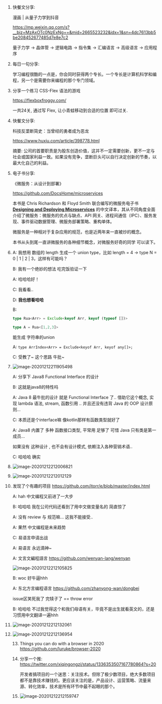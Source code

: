 1. 快餐文分享:

   漫画 | 从量子力学到抖音

   https://mp.weixin.qq.com/s?__biz=MzAxOTc0NzExNg==&mid=2665523232&idx=1&sn=4dc7613bb5be208452677485d7e8e7c2

   量子力学 -> 晶体管 -> 逻辑电路 -> 指令集 -> 汇编语言 -> 高级语言 -> 应用程序

2. 每日一句分享:

   学习编程很酷的一点是，你会同时获得两个专长。一个专长是计算机科学和编程，另一个是需要你来编程的那个专门领域。

3. 分享一个练习 CSS-Flex 语法的游戏

   https://flexboxfroggy.com/

   一共24关, 通过写 Flex, 让小青蛙移动到合适的位置 即可过关.

4. 快餐文分享:

   科技反垄断简史：当曾经的勇者成为恶龙

   https://www.huxiu.com/article/398778.html

   摘要: 公司的首要职责是为股东创造价值，这并不一定需要创新，更不一定与社会或国家利益一致。如果没有竞争，垄断巨头可以自行决定创新的节奏，以最大化自己的利益。

5. 电子书分享:

   《微服务：从设计到部署》

    https://github.com/DocsHome/microservices

   本书是 Chris Richardson 和 Floyd Smith 联合编写的微服务电子书 **[Designing and Deploying Microservices](https://www.nginx.com/resources/library/designing-deploying-microservices/)** 的中文译本，其从不同角度全面介绍了微服务：微服务的优点与缺点、API 网关、进程间通信（IPC）、服务发现、事件驱动数据管理、微服务部署策略、重构单体。

   微服务是一种相对于复杂应用的规范，也是近两年来一直被炒的概念。

   本书从头到尾一直讲微服务的各种细节概念，对微服务好奇的同学 可以读下。
   
6. A: 我想用 数组的 length 生成一个 union type，比如 length = 4 -> type N = 0 | 1 | 2 | 3，这样有可能吗？

   B: 我有一个绝妙的想法 吃完饭验证一下

   A: 哈哈哈好！

   C: 我看看..

   D: **我也想看哈哈**

   B:

   ```ts
   type Rua<Arr> = Exclude<keyof Arr, keyof (typeof [])>
   
   type A = Rua<[1,2,3]>
   ```

   能生成 字符串的union

   A: `type ArrIndex<Arr> = Exclude<keyof Arr, keyof any[]>;`

   C: 受教了~ 这个思路 牛批~

7. ![image-20201212211905498](docs/image-20201212211905498.png)

   A: 分享下 Java8 Functional Interface 的设计

   B: 这就是java8的特性吗

   A: Java 8 最牛批的设计 就是 Functional Interface 了.. 借助它这个概念, 实现 lambda 语法, stream, 函数引用 .. 并且还没有违背 Java 的 OOP 设计原则...

   C: 本质还是个interface嘛  像kotlin那样有函数类型就好了

   A: Java8 内置了 多种 函数接口类型, 平常用 足够了  可惜 Java 只有类是第一成员... 

      如果没有 这种设计 , 也不会有设计模式, 依赖注入各种营销术语..

   C: 哈哈哈 确实

8. ![image-20201212212006821](docs/image-20201212212006821.png)

9. ![image-20201212212012129](docs/image-20201212212012129.png)

10. 发现了个有趣的项目
    https://github.com/itorr/e/blob/master/index.html

    A: hah 中文编程又前进了一大步

    B: 哈哈哈 我在公司代码还看到了用中文做变量名的 简直惊了

    A: 没有 review 与 规范嘛... 这我不能接受..

    A: 果然 中文编程是未来趋势

    C: 易语言申请出战

    A: 易语言 永远滴神~

    A: 文言文編程語言
    https://github.com/wenyan-lang/wenyan

    ![image-20201212212105825](docs/image-20201212212105825.png)

    B: woc 好牛逼hhh

    A: 东北方言编程语言
    https://github.com/zhanyong-wan/dongbei

    issue区笑死我了 完犊子了 == throw error

    B: 哈哈哈 不过我觉得这个和我们母语有关，毕竟不是出生就看英文的，还是习惯用中文翻译一遍hhh

11. ![image-20201212212132061](docs/image-20201212212132061.png)

12. ![image-20201212212136954](docs/image-20201212212136954.png)

    13. Things you can do with a browser in 2020
        https://github.com/luruke/browser-2020

    14. 分享一个推: https://twitter.com/xiqingongzi/status/1336353507167780864?s=20

        开发者搞项目的一个迷思：关注技术。但除了极少数项目，绝大多数项目都不是靠技术赚钱的。更应该关注的是，产品设计、运营策略、流量来源、转化效率，技术是所有环节中最不起眼的那个。

    15. ![image-20201212212159747](docs/image-20201212212159747.png)